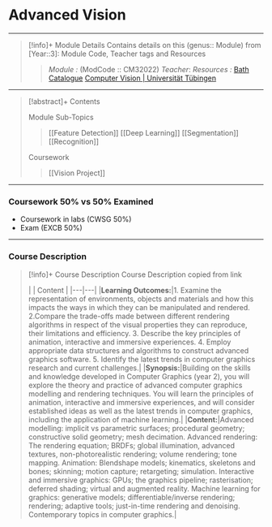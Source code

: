 # Advanced Vision
---
> [!info]+ Module Details
> Contains details on this (genus:: Module) from [Year::3]: Module Code, Teacher tags and Resources 
> > *Module :* (ModCode :: CM32022)
> > *Teacher*: 
> > *Resources :* [Bath Catalogue](https://www.bath.ac.uk/catalogues/2025-2026/cm/CM32022.html) [Computer Vision | Universität Tübingen](https://uni-tuebingen.de/fakultaeten/mathematisch-naturwissenschaftliche-fakultaet/fachbereiche/informatik/lehrstuehle/autonomous-vision/lectures/computer-vision/)

---
> [!abstract]+ Contents
> 
> Module Sub-Topics
> > [[Feature Detection]]
> [[Deep Learning]]
> [[Segmentation]]
> [[Recognition]]
> 
> Coursework
> > [[Vision Project]]

---
### Coursework 50% vs 50% Examined
- Coursework in labs (CWSG 50%)
- Exam (EXCB 50%)

---
### Course Description

> [!info]+ Course Description
> Course Description copied from link 
> 
>|   | Content  |
|---|---|
|**Learning Outcomes:**|1. Examine the representation of environments, objects and materials and how this impacts the ways in which they can be manipulated and rendered. 2.Compare the trade-offs made between different rendering algorithms in respect of the visual properties they can reproduce, their limitations and efficiency. 3. Describe the key principles of animation, interactive and immersive experiences. 4. Employ appropriate data structures and algorithms to construct advanced graphics software. 5. Identify the latest trends in computer graphics research and current challenges.|
|**Synopsis:**|Building on the skills and knowledge developed in Computer Graphics (year 2), you will explore the theory and practice of advanced computer graphics modelling and rendering techniques. You will learn the principles of animation, interactive and immersive experiences, and will consider established ideas as well as the latest trends in computer graphics, including the application of machine learning.|
|**Content:**|Advanced modelling: implicit vs parametric surfaces; procedural geometry; constructive solid geometry; mesh decimation. Advanced rendering: The rendering equation; BRDFs; global illumination, advanced textures, non-photorealistic rendering; volume rendering; tone mapping. Animation: Blendshape models; kinematics, skeletons and bones; skinning; motion capture; retargeting; simulation. Interactive and immersive graphics: GPUs; the graphics pipeline; rasterisation; deferred shading; virtual and augmented reality. Machine learning for graphics: generative models; differentiable/inverse rendering; rendering; adaptive tools; just-in-time rendering and denoising. Contemporary topics in computer graphics.|

